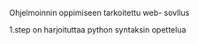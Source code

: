 Ohjelmoinnin oppimiseen tarkoitettu web- sovllus

1.step on harjoituttaa python syntaksin opettelua 
